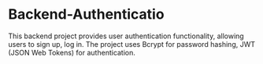 # Backend-Authenticatio
This backend project provides user authentication functionality, allowing users to sign up, log in. The project uses Bcrypt for password hashing, JWT (JSON Web Tokens) for authentication.
